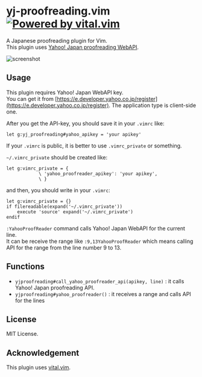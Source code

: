 yj-proofreading.vim [![Powered by vital.vim](https://img.shields.io/badge/powered%20by-vital.vim-80273f.svg)](https://github.com/vim-jp/vital.vim)
===

A Japanese proofreading plugin for Vim.  
This plugin uses [Yahoo! Japan proofreading WebAPI](http://developer.yahoo.co.jp/webapi/jlp/kousei/v1/kousei.html).

![screenshot](https://gist.githubusercontent.com/rinx/a0bf405492e1db3506d092c2c4fa230b/raw/ab71825a080bbee8b81f82f2fd7f51d7e38c4cd7/screenshot1.png)


Usage
---

This plugin requires Yahoo! Japan WebAPI key.  
You can get it from [https://e.developer.yahoo.co.jp/register](https://e.developer.yahoo.co.jp/register).
The application type is client-side one.

After you get the API-key, you should save it in your `.vimrc` like:

```vim
let g:yj_proofreading#yahoo_apikey = 'your apikey'
```

If your `.vimrc` is public, it is better to use `.vimrc_private` or something.  

`~/.vimrc_private` should be created like:

```vim
let g:vimrc_private = {
            \ 'yahoo_proofreader_apikey': 'your apikey',
            \ }
```

and then, you should write in your `.vimrc`:

```vim
let g:vimrc_private = {}
if filereadable(expand('~/.vimrc_private'))
    execute 'source' expand('~/.vimrc_private')
endif
```

`:YahooProofReader` command calls Yahoo! Japan WebAPI for the current line.  
It can be receive the range like `:9,13YahooProofReader` which means calling API for the range from the line number 9 to 13.


Functions
---

* `yjproofreading#call_yahoo_proofreader_api(apikey, line)` : it calls Yahoo! Japan proofreading API.
* `yjproofreading#yahoo_proofreader()` : it receives a range and calls API for the lines


License
---

MIT License.


Acknowledgement
---

This plugin uses [vital.vim](https://github.com/vim-jp/vital.vim).

